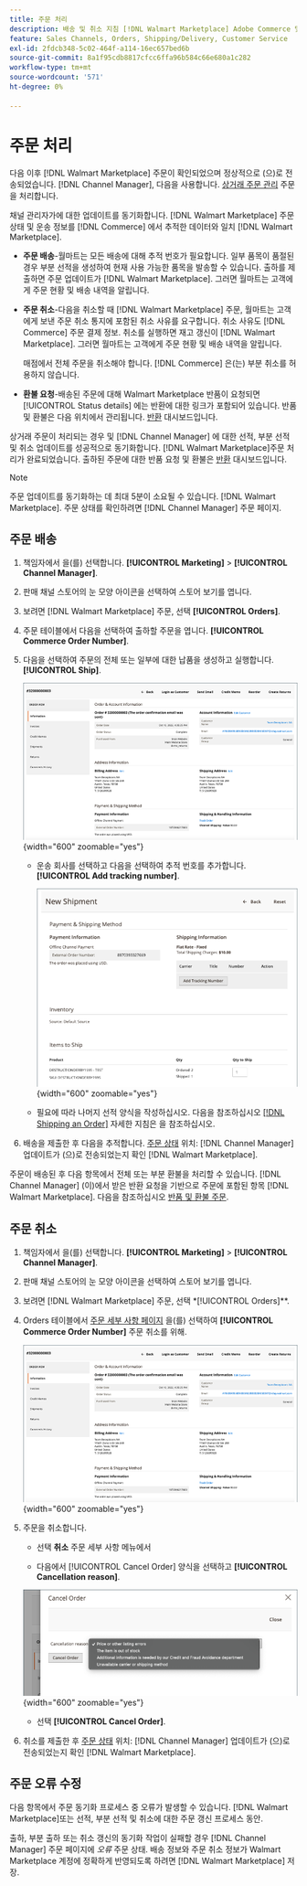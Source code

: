 ```yaml
---
title: 주문 처리
description: 배송 및 취소 지침 [!DNL Walmart Marketplace] Adobe Commerce 및 Magento Open Source의 주문.'
feature: Sales Channels, Orders, Shipping/Delivery, Customer Service
exl-id: 2fdcb348-5c02-464f-a114-16ec657bed6b
source-git-commit: 8a1f95cdb8817cfcc6ffa96b584c66e680a1c282
workflow-type: tm+mt
source-wordcount: '571'
ht-degree: 0%

---
```


# 주문 처리

다음 이후 [!DNL Walmart Marketplace] 주문이 확인되었으며 정상적으로 (으)로 전송되었습니다. [!DNL Channel Manager], 다음을 사용합니다. [상거래 주문 관리](https://experienceleague.adobe.com/docs/commerce-admin/stores-sales/order-management/orders/orders.html#orders-workspace) 주문을 처리합니다.

채널 관리자가에 대한 업데이트를 동기화합니다. [!DNL Walmart Marketplace] 주문 상태 및 운송 정보를 [!DNL Commerce] 에서 추적한 데이터와 일치 [!DNL Walmart Marketplace].

* **주문 배송**-월마트는 모든 배송에 대해 추적 번호가 필요합니다. 일부 품목이 품절된 경우 부분 선적을 생성하여 현재 사용 가능한 품목을 발송할 수 있습니다. 출하를 제출하면 주문 업데이트가 [!DNL Walmart Marketplace]. 그러면 월마트는 고객에게 주문 현황 및 배송 내역을 알립니다.

* **주문 취소**-다음을 취소할 때 [!DNL Walmart Marketplace] 주문, 월마트는 고객에게 보낸 주문 취소 통지에 포함된 취소 사유를 요구합니다. 취소 사유도 [!DNL Commerce] 주문 결제 정보. 취소를 실행하면 재고 갱신이 [!DNL Walmart Marketplace]. 그러면 월마트는 고객에게 주문 현황 및 배송 내역을 알립니다.

  매점에서 전체 주문을 취소해야 합니다. [!DNL Commerce] 은(는) 부분 취소를 허용하지 않습니다.

* **환불 요청**-배송된 주문에 대해 Walmart Marketplace 반품이 요청되면 [!UICONTROL Status details] 에는 반환에 대한 링크가 포함되어 있습니다. 반품 및 환불은 다음 위치에서 관리됩니다. [반환](return-refund-orders.md) 대시보드입니다.

상거래 주문이 처리되는 경우 및 [!DNL Channel Manager] 에 대한 선적, 부분 선적 및 취소 업데이트를 성공적으로 동기화합니다. [!DNL Walmart Marketplace]주문 처리가 완료되었습니다. 출하된 주문에 대한 반품 요청 및 환불은 [반환](return-refund-orders.md) 대시보드입니다.

>[!NOTE]
>
> 주문 업데이트를 동기화하는 데 최대 5분이 소요될 수 있습니다. [!DNL Walmart Marketplace]. 주문 상태를 확인하려면 [!DNL Channel Manager] 주문 페이지.

## 주문 배송

1. 책임자에서 을(를) 선택합니다. **[!UICONTROL Marketing]** > **[!UICONTROL Channel Manager]**.

1. 판매 채널 스토어의 눈 모양 아이콘을 선택하여 스토어 보기를 엽니다.

1. 보려면 [!DNL Walmart Marketplace] 주문, 선택 **[!UICONTROL Orders]**.

1. 주문 테이블에서 다음을 선택하여 출하할 주문을 엽니다. **[!UICONTROL Commerce Order Number]**.

1. 다음을 선택하여 주문의 전체 또는 일부에 대한 납품을 생성하고 실행합니다. **[!UICONTROL Ship]**.

   ![다음에 대한 상거래 주문 세부 사항 보기 [!DNL Walmart Marketplace] 주문](assets/order-detail-with-external-order-id.png){width="600" zoomable="yes"}

   * 운송 회사를 선택하고 다음을 선택하여 추적 번호를 추가합니다. **[!UICONTROL Add tracking number]**.

     ![다음에 대한 상거래 주문 세부 사항 보기 [!DNL Walmart Marketplace] 주문](assets/order-shipment-add-tracking-number.png){width="600" zoomable="yes"}

   * 필요에 따라 나머지 선적 양식을 작성하십시오. 다음을 참조하십시오 [[!DNL Shipping an Order]](https://experienceleague.adobe.com/docs/commerce-admin/stores-sales/order-management/orders/order-ship.html) 자세한 지침은 을 참조하십시오.

1. 배송을 제출한 후 다음을 추적합니다. [주문 상태](manage-orders.md#about-order-status) 위치: [!DNL Channel Manager] 업데이트가 (으)로 전송되었는지 확인 [!DNL Walmart Marketplace].

주문이 배송된 후 다음 항목에서 전체 또는 부분 환불을 처리할 수 있습니다. [!DNL Channel Manager] (이)에서 받은 반환 요청을 기반으로 주문에 포함된 항목 [!DNL Walmart Marketplace]. 다음을 참조하십시오 [반품 및 환불 주문](return-refund-orders.md).

## 주문 취소

1. 책임자에서 을(를) 선택합니다. **[!UICONTROL Marketing]** > **[!UICONTROL Channel Manager]**.

1. 판매 채널 스토어의 눈 모양 아이콘을 선택하여 스토어 보기를 엽니다.

1. 보려면 [!DNL Walmart Marketplace] 주문, 선택 *[!UICONTROL Orders]**.

1. Orders 테이블에서 [주문 세부 사항 페이지](manage-orders.md#view-order-detail) 을(를) 선택하여 **[!UICONTROL Commerce Order Number]** 주문 취소를 위해.

   ![다음에 대한 상거래 주문 세부 사항 보기[!DNL Walmart Marketplace]주문](assets/order-detail-with-external-order-id.png){width="600" zoomable="yes"}

1. 주문을 취소합니다.

   * 선택 **취소** 주문 세부 사항 메뉴에서

   * 다음에서 [!UICONTROL Cancel Order] 양식을 선택하고 **[!UICONTROL Cancellation reason]**.

   ![다음에 대한 상거래 주문 세부 사항 보기 [!DNL Walmart Marketplace] 주문](assets/cancel-order-reason-selector.png){width="600" zoomable="yes"}

   * 선택 **[!UICONTROL Cancel Order]**.

1. 취소를 제출한 후 [주문 상태](manage-orders.md#about-order-status) 위치: [!DNL Channel Manager] 업데이트가 (으)로 전송되었는지 확인 [!DNL Walmart Marketplace].

## 주문 오류 수정

다음 항목에서 주문 동기화 프로세스 중 오류가 발생할 수 있습니다. [!DNL Walmart Marketplace]또는 선적, 부분 선적 및 취소에 대한 주문 갱신 프로세스 동안.

출하, 부분 출하 또는 취소 갱신의 동기화 작업이 실패할 경우 [!DNL Channel Manager] 주문 페이지에 _오류_ 주문 상태. 배송 정보와 주문 취소 정보가 Walmart Marketplace 계정에 정확하게 반영되도록 하려면 [!DNL Walmart Marketplace] 저장.


